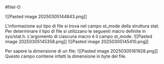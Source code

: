 #fileI-O 

![[Pasted image 20250305144843.png]]

L'informazione sul tipo di file si trova nel campo st_mode della struttura stat. Per determinare il tipo di file si utilizzano le seguenti macro definite in sys/stat.h. L'argomento di ciascuna macro è il campo st_mode.
![[Pasted image 20250305145358.png]]
![[Pasted image 20250305145410.png]]

Per sapere la dimensione di un file:
![[Pasted image 20250305161928.png]]
Questo campo contiene infatti la dimensione in byte del file.